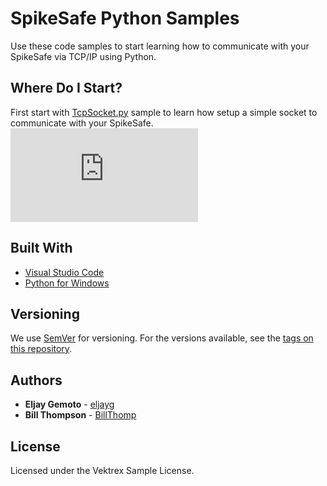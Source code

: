 # SpikeSafe Python Samples

Use these code samples to start learning how to communicate with your SpikeSafe via TCP/IP using Python.

## Where Do I Start?

First start with [TcpSocket.py](https://github.com/VektrexElectronicSystems/SpikeSafePythonSamples/Getting%20Started/TcpSocket.py) sample to learn how setup a simple socket to communicate with your SpikeSafe.
![](https://github.com/eljayg/SpikeSafePythonSamples/blob/master/TcpSocket.py)

## Built With

* [Visual Studio Code](https://code.visualstudio.com/)
* [Python for Windows](https://www.python.org/downloads/windows/)

## Versioning

We use [SemVer](http://semver.org/) for versioning. For the versions available, see the [tags on this repository](https://github.com/your/project/tags). 

## Authors

* **Eljay Gemoto** - [eljayg](https://github.com/eljayg)
* **Bill Thompson** - [BillThomp](https://github.com/BillThomp)

## License

Licensed under the Vektrex Sample License.
